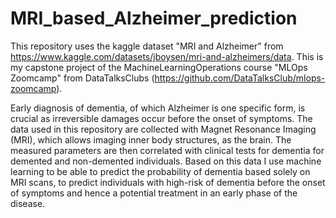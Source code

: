 # MRI_based_Alzheimer_prediction
This repository uses the kaggle dataset "MRI and Alzheimer" from https://www.kaggle.com/datasets/jboysen/mri-and-alzheimers/data. 
This is my capstone project of the MachineLearningOperations course "MLOps Zoomcamp" from DataTalksClubs (https://github.com/DataTalksClub/mlops-zoomcamp). 

Early diagnosis of dementia, of which Alzheimer is one specific form, is crucial as irreversible damages occur before the onset of symptoms. The data used in this repository are collected with Magnet Resonance Imaging (MRI), which allows imaging inner body structures, as the brain. The measured parameters are then correlated with clinical tests for dementia for demented and non-demented individuals. Based on this data I use machine learning to be able to predict the probability of dementia based solely on MRI scans, to predict individuals with high-risk of dementia before the onset of symptoms and hence a potential treatment in an early phase of the disease.

